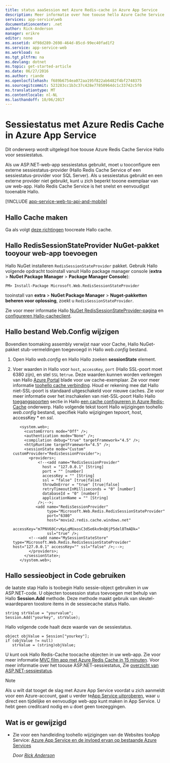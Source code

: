 ```yaml
---
title: status aaaSession met Azure Redis-cache in Azure App Service
description: Meer informatie over hoe toouse hello Azure Cache Service toosupport ASP.NET-sessiestatus-caching.
services: app-service\web
documentationcenter: .net
author: Rick-Anderson
manager: erikre
editor: none
ms.assetid: 4f98d289-2698-464d-85cd-99ec40fad1f2
ms.service: app-service-web
ms.workload: na
ms.tgt_pltfrm: na
ms.devlang: dotnet
ms.topic: get-started-article
ms.date: 06/27/2016
ms.author: riande
ms.openlocfilehash: f689b6754ea072aa195f822ab6482f4bf2748375
ms.sourcegitcommit: 523283cc1b3c37c428e77850964dc1c33742c5f0
ms.translationtype: MT
ms.contentlocale: nl-NL
ms.lasthandoff: 10/06/2017
---
```

# <a name="session-state-with-azure-redis-cache-in-azure-app-service"></a>Sessiestatus met Azure Redis Cache in Azure App Service
Dit onderwerp wordt uitgelegd hoe toouse Azure Redis Cache Service Hallo voor sessiestatus.

Als uw ASP.NET-web-app sessiestatus gebruikt, moet u tooconfigure een externe sessiestatus-provider (Hallo Redis Cache Service of een sessiestatus-provider voor SQL Server). Als u sessiestatus gebruikt en een externe provider niet gebruikt, kunt u zich beperkt tooone exemplaar van uw web-app. Hallo Redis Cache Service is het snelst en eenvoudigst tooenable Hallo.

[!INCLUDE [app-service-web-to-api-and-mobile](../../includes/app-service-web-to-api-and-mobile.md)]

## <a id="createcache"></a>Hallo Cache maken
Ga als volgt [deze richtingen](../redis-cache/cache-dotnet-how-to-use-azure-redis-cache.md#create-cache) toocreate Hallo cache.

## <a id="configureproject"></a>Hallo RedisSessionStateProvider NuGet-pakket tooyour web-app toevoegen
Hallo NuGet installeren `RedisSessionStateProvider` pakket.  Gebruik Hallo volgende opdracht tooinstall vanuit Hallo package manager console (**extra** > **NuGet Package Manager** > **Package Manager Console**):

  `PM> Install-Package Microsoft.Web.RedisSessionStateProvider`

tooinstall van **extra** > **NuGet Package Manager** > **Nuget-pakketten beheren voor oplossing**, zoekt u `RedisSessionStateProvider`.

Zie voor meer informatie Hallo [NuGet RedisSessionStateProvider-pagina](http://www.nuget.org/packages/Microsoft.Web.RedisSessionStateProvider/) en [configureren Hallo-cacheclient](../redis-cache/cache-dotnet-how-to-use-azure-redis-cache.md#NuGet).

## <a id="configurewebconfig"></a>Hallo bestand Web.Config wijzigen
Bovendien toomaking assembly verwijst naar voor Cache, Hallo NuGet-pakket stub-vermeldingen toegevoegd in Hallo *web.config* bestand. 

1. Open Hallo *web.config* en Hallo Hallo zoeken **sessionState** element.
2. Voer waarden in Hallo voor `host`, `accessKey`, `port` (Hallo SSL-poort moet 6380 zijn), en stel `SSL` te`true`. Deze waarden kunnen worden verkregen van Hallo [Azure Portal](http://go.microsoft.com/fwlink/?LinkId=529715) blade voor uw cache-exemplaar. Zie voor meer informatie [toohello cache verbinding](../redis-cache/cache-dotnet-how-to-use-azure-redis-cache.md#connect-to-cache). Houd er rekening mee dat Hallo niet-SSL-poort is standaard uitgeschakeld voor nieuwe caches. Zie voor meer informatie over het inschakelen van niet-SSL-poort Hallo Hallo [toegangspoorten](https://msdn.microsoft.com/library/azure/dn793612.aspx#AccessPorts) sectie in Hallo [een cache configureren in Azure Redis-Cache](https://msdn.microsoft.com/library/azure/dn793612.aspx) onderwerp. Hallo volgende tekst toont Hallo wijzigingen toohello *web.config* bestand, specifiek Hallo wijzigingen te*poort*, *host*, accessKey * en *ssl*.
   
          <system.web>;
            <customErrors mode="Off" />;
            <authentication mode="None" />;
            <compilation debug="true" targetFramework="4.5" />;
            <httpRuntime targetFramework="4.5" />;
            <sessionState mode="Custom" customProvider="RedisSessionProvider">;
              <providers>;  
                  <!--<add name="RedisSessionProvider" 
                    host = "127.0.0.1" [String]
                    port = "" [number]
                    accessKey = "" [String]
                    ssl = "false" [true|false]
                    throwOnError = "true" [true|false]
                    retryTimeoutInMilliseconds = "0" [number]
                    databaseId = "0" [number]
                    applicationName = "" [String]
                  />;-->;
                 <add name="RedisSessionProvider" 
                      type="Microsoft.Web.Redis.RedisSessionStateProvider" 
                      port="6380"
                      host="movie2.redis.cache.windows.net" 
                      accessKey="m7PNV60CrvKpLqMUxosC3dSe6kx9nQ6jP5del8TmADk=" 
                      ssl="true" />;
              <!--<add name="MySessionStateStore" type="Microsoft.Web.Redis.RedisSessionStateProvider" host="127.0.0.1" accessKey="" ssl="false" />;-->;
              </providers>;
            </sessionState>;
          </system.web>;

## <a id="usesessionobject"></a>Hallo sessieobject in Code gebruiken
de laatste stap Hallo is toobegin Hallo sessie-object gebruiken in uw ASP.NET-code. U objecten toosession status toevoegen met behulp van Hallo **Session.Add** methode. Deze methode maakt gebruik van sleutel-waardeparen toostore items in de sessiecache status Hallo.

    string strValue = "yourvalue";
    Session.Add("yourkey", strValue);

Hallo volgende code haalt deze waarde van de sessiestatus.

    object objValue = Session["yourkey"];
    if (objValue != null)
       strValue = (string)objValue;    

U kunt ook Hallo Redis-Cache toocache objecten in uw web-app. Zie voor meer informatie [MVC film app met Azure Redis Cache in 15 minuten](https://azure.microsoft.com/blog/2014/06/05/mvc-movie-app-with-azure-redis-cache-in-15-minutes/).
Voor meer informatie over het toouse ASP.NET-sessiestatus, Zie [overzicht van ASP.NET-sessiestatus][ASP.NET Session State Overview].

> [!NOTE]
> Als u wilt dat tooget de slag met Azure App Service voordat u zich aanmeldt voor een Azure-account, gaat u verder te[App Service uitproberen](https://azure.microsoft.com/try/app-service/), waar u direct een tijdelijke en eenvoudige web-app kunt maken in App Service. U hebt geen creditcard nodig en u doet geen toezeggingen.
> 
> 

## <a name="whats-changed"></a>Wat is er gewijzigd
* Zie voor een handleiding toohello wijzigingen van de Websites tooApp Service: [Azure App Service en de invloed ervan op bestaande Azure Services](http://go.microsoft.com/fwlink/?LinkId=529714)
  
  *Door [Rick Anderson](https://twitter.com/RickAndMSFT)*

[installed hello latest]: http://www.windowsazure.com/downloads/?sdk=net  
[ASP.NET Session State Overview]: http://msdn.microsoft.com/library/ms178581.aspx

[NewIcon]: ./media/web-sites-dotnet-session-state-caching/CacheScreenshot_NewButton.png
[NewCacheDialog]: ./media/web-sites-dotnet-session-state-caching/CachingScreenshot_CreateOptions.png
[CacheIcon]: ./media/web-sites-dotnet-session-state-caching/CachingScreenshot_CacheIcon.png
[NuGetDialog]: ./media/web-sites-dotnet-session-state-caching/CachingScreenshot_NuGet.png
[OutputConfig]: ./media/web-sites-dotnet-session-state-caching/CachingScreenshot_OC_WebConfig.png
[CacheConfig]: ./media/web-sites-dotnet-session-state-caching/CachingScreenshot_CacheConfig.png
[EndpointURL]: ./media/web-sites-dotnet-session-state-caching/CachingScreenshot_EndpointURL.png
[ManageKeys]: ./media/web-sites-dotnet-session-state-caching/CachingScreenshot_ManageAccessKeys.png

